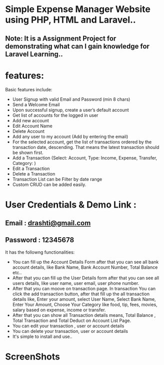 


# Simple Expense Manager Website using PHP, HTML and Laravel..

## Note: It is a Assignment Project for demonstrating what can I gain knowledge for Laravel Learning..


# features: 
Basic features include:

* User Signup with valid Email and Password (min 8 chars)
* Send a Welcome Email
* Upon successful signup, create a user’s default account
* Get list of accounts for the logged in user
* Add new account
* Edit Account Name
* Delete Account
* Add any user to my account (Add by entering the email)
* For the selected account, get the list of transactions ordered by the transaction date, descending. That means the latest transaction should be shown first.
* Add a Transaction (Select: Account, Type: Income, Expense, Transfer, Category: )
* Edit a Transaction
* Delete a Transaction
* Transaction List  can be Filter by date range
* Custom CRUD can be added easily.


# User Credentials & Demo Link : 
## Email : drashti@gmail.com
## Password : 12345678

It has the followng functionalities:

* You can fill up the Account Details Form  after that you can see all bank account details, like Bank Name, Bank Account Number, Total Balance etc..
* After that you can fill up the User Details form after that you can see all users details, like user name, user email, user phone number.
* After that you can moove on transaction page. In transaction You can click the add transaction button, after that fill up the all transaction details like, Enter your amount, select User Name, Select Bank Name, Enter Your Amount, Choose Your  Category like food, tip, fees, movies, salary based on expense, income or transfer.
* After that you can show all Transaction details means, Total Balance , Total Transaction and Total Deduct on Account List Page.
* You can edit your transaction , user or account details
* You can delete your transaction, user or account details
* It's simple to install and use..

# ScreenShots







